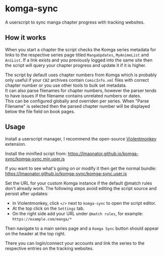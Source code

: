 # komga-sync

A userscript to sync manga chapter progress with tracking websites.

## How it works

When you start a chapter the script checks the Komga series metadata for links to the respective
series page titled `MangaUpdates`, `MyAnimeList` and `AniList`.
If a link exists and you previously logged into the same site then the script will query your
chapter progress and update it if it is higher.

The script by default uses chapter numbers from Komga which is probably only useful if your
`CBZ` archives contain `ComicInfo.xml` files with correct chapter number or you use other tools
to bulk set metadata.  
It can also parse filenames for chapter numbers, however the parser tends to have issues if the
filename contains unrelated numbers or dates.  
This can be configured globally and overriden per series. When "Parse Filename" is selected then
the parsed chapter number will be displayed below the file field on book pages.

## Usage

Install a userscript manager, I recommend the open-source
[Violentmonkey](https://violentmonkey.github.io/) extension.

Install the minified script from:
<https://lmaonator.github.io/komga-sync/komga-sync.min.user.js>

If you want to see what's going on or modify it then get the normal bundle:
<https://lmaonator.github.io/komga-sync/komga-sync.user.js>

Set the URL for your custom Komga instance if the default @match rules don't already work.
The following steps avoid editing the script source and persist after updates:

- In Violentmonkey, click `</>` next to `komga-sync` to open the script editor.
- At the top click on the `Settings` tab.
- On the right side add your URL under `@match rules`, for example: `https://example.com/manga/*`

Then navigate to a main series page and a `Komga Sync` button should appear on the header at the top right.

There you can login/connect your accounts and link the series to the respective entries on the tracking
websites.
